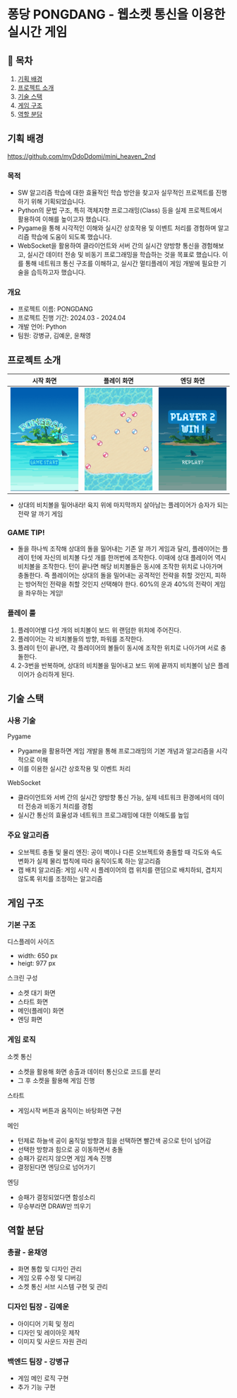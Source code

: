 # 퐁당 PONGDANG - 웹소켓 통신을 이용한 실시간 게임

## 🚩 목차
1. [기획 배경](#기획-배경)
2. [프로젝트 소개](#프로젝트-소개)
3. [기술 스택](#기술-스택)
4. [게임 구조](#게임-구조)
5. [역할 분담](#역할-분담)

## 기획 배경
https://github.com/myDdoDdomi/mini_heaven_2nd

###  목적

- SW 알고리즘 학습에 대한 효율적인 학습 방안을 찾고자 실무적인 프로젝트를 진행하기 위해 기획되었습니다.
- Python의 문법 구조, 특히 객체지향 프로그래밍(Class) 등을 실제 프로젝트에서 활용하여 이해를 높이고자 했습니다.
- Pygame을 통해 시각적인 이해와 실시간 상호작용 및 이벤트 처리를 경험하며 알고리즘 학습에 도움이 되도록 했습니다.
- WebSocket을 활용하여 클라이언트와 서버 간의 실시간 양방향 통신을 경험해보고, 실시간 데이터 전송 및 비동기 프로그래밍을 학습하는 것을 목표로 했습니다. 이를 통해 네트워크 통신 구조를 이해하고, 실시간 멀티플레이 게임 개발에 필요한 기술을 습득하고자 했습니다.

### 개요

- 프로젝트 이름: PONGDANG
- 프로젝트 진행 기간: 2024.03 - 2024.04
- 개발 언어: Python
- 팀원: 강병규, 김예운, 윤채영

## 프로젝트 소개

| 시작 화면                       | 플레이 화면                    | 엔딩 화면                      |
| ------------------------------- | ------------------------------ | ------------------------------ |
| ![스타트](readme_img/start.png) | ![플레이](readme_img/main.PNG) | ![엔딩](readme_img/ending.PNG) |

- 상대의 비치볼을 밀어내라! 육지 위에 마지막까지 살아남는 플레이어가 승자가 되는 전략 알 까기 게임

### GAME TIP!

- 돌을 하나씩 조작해 상대의 돌을 밀어내는 기존 알 까기 게임과 달리, 플레이어는 플레이 턴에 자신의 비치볼 다섯 개를 한꺼번에 조작한다. 이때에 상대 플레이어 역시 비치볼을 조작한다. 턴이 끝나면 해당 비치볼들은 동시에 조작한 위치로 나아가며 충돌한다. 즉 플레이어는 상대의 돌을 밀어내는 공격적인 전략을 취할 것인지, 피하는 방어적인 전략을 취할 것인지 선택해야 한다. 60%의 운과 40%의 전략이 게임을 좌우하는 게임!

### 플레이 룰

1. 플레이어별 다섯 개의 비치볼이 보드 위 랜덤한 위치에 주어진다.
2. 플레이어는 각 비치볼들의 방향, 파워를 조작한다.
3. 플레이 턴이 끝나면, 각 플레이어의 볼들이 동시에 조작한 위치로 나아가며 서로 충돌한다.
4. 2-3번을 반복하며, 상대의 비치볼을 밀어내고 보드 위에 끝까지 비치볼이 남은 플레이어가 승리하게 된다.

## 기술 스택
### 사용 기술
Pygame
- Pygame을 활용하면 게임 개발을 통해 프로그래밍의 기본 개념과 알고리즘을 시각적으로 이해
- 이를 이용한 실시간 상호작용 및 이벤트 처리

WebSocket
- 클라이언트와 서버 간의 실시간 양방향 통신 가능, 실제 네트워크 환경에서의 데이터 전송과 비동기 처리를 경험
- 실시간 통신의 효율성과 네트워크 프로그래밍에 대한 이해도를 높임
### 주요 알고리즘
- 오브젝트 충돌 및 물리 엔진: 공이 벽이나 다른 오브젝트와 충돌할 때 각도와 속도 변화가 실제 물리 법칙에 따라 움직이도록 하는 알고리즘
- 캡 배치 알고리즘: 게임 시작 시 플레이어의 캡 위치를 랜덤으로 배치하되, 겹치지 않도록 위치를 조정하는 알고리즘

## 게임 구조
### 기본 구조
디스플레이 사이즈
- width: 650 px
- heigt: 977 px

스크린 구성
- 소켓 대기 화면
- 스타트 화면
- 메인(플레이) 화면
- 엔딩 화면

### 게임 로직

소켓 통신
- 소켓을 활용해 화면 송출과 데이터 통신으로 코드를 분리
- 그 후 소켓을 활용해 게임 진행

스타트
- 게임시작 버튼과 움직이는 바탕화면 구현

메인
- 턴제로 하늘색 공이 움직일 방향과 힘을 선택하면 빨간색 공으로 턴이 넘어감
- 선택한 방향과 힘으로 공 이동하면서 충돌
- 승패가 갈리지 않으면 게임 계속 진행
- 결정된다면 엔딩으로 넘어가기

엔딩
- 승패가 결정되었다면 함성소리
- 무승부라면 DRAW만 띄우기

## 역할 분담

### 총괄 - 윤채영
- 화면 통합 및 디자인 관리
- 게임 오류 수정 및 디버깅
- 소켓 통신 서브 시스템 구현 및 관리
### 디자인 팀장 - 김예운

- 아이디어 기획 및 정리
- 디자인 및 레이아웃 제작
- 이미지 및 사운드 자원 관리

### 백엔드 팀장 - 강병규
- 게임 메인 로직 구현
- 추가 기능 구현